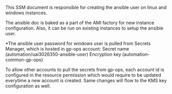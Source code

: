This SSM document is responsible for creating the ansible user on linux and windows instances.

The ansible doc is baked as a part of the AMI factory for new instance configuration. Also, it can be run on existing instances to setup the ansible user.

*The ansible user password for windows user is pulled from Secrets Manager, which is hosted in gp-ops account: 
Secret name (automation/uai3026350-ansible-user)
Encryption key (automation-common-gp-ops)

To allow other accounts to pull the secrets from gp-ops, each account id is configured in the resource permission which would require to be updated everytime
a new account is created. Same changes will flow to the KMS key configuration as well.
